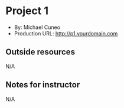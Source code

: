 # Project 1
+ By: Michael Cuneo
+ Production URL: <http://p1.yourdomain.com>

## Outside resources
N/A

## Notes for instructor
N/A
